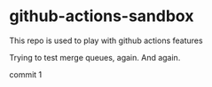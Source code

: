 # github-actions-sandbox

This repo is used to play with github actions features

Trying to test merge queues, again. And again.


commit 1
